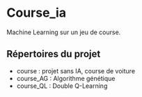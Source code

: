 # Course_ia
Machine Learning sur un jeu de course.

## Répertoires du projet

* course : projet sans IA, course de voiture
* course_AG : Algorithme génétique
* course_QL : Double Q-Learning


